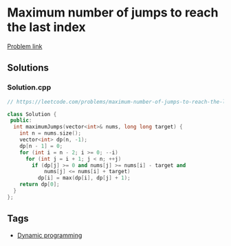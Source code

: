 # Maximum number of jumps to reach the last index

[Problem link](https://leetcode.com/problems/maximum-number-of-jumps-to-reach-the-last-index/)

## Solutions


### Solution.cpp
```cpp
// https://leetcode.com/problems/maximum-number-of-jumps-to-reach-the-last-index/

class Solution {
 public:
  int maximumJumps(vector<int>& nums, long long target) {
    int n = nums.size();
    vector<int> dp(n, -1);
    dp[n - 1] = 0;
    for (int i = n - 2; i >= 0; --i)
      for (int j = i + 1; j < n; ++j)
        if (dp[j] >= 0 and nums[j] >= nums[i] - target and
            nums[j] <= nums[i] + target)
          dp[i] = max(dp[i], dp[j] + 1);
    return dp[0];
  }
};
```
## Tags

* [Dynamic programming](/Collections/dynamic-programming.md#dynamic-programming)

